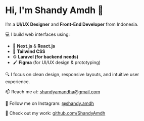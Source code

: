 # Hi, I'm Shandy Amdh 👋

I’m a **UI/UX Designer** and **Front-End Developer** from Indonesia.

💻 I build web interfaces using:

- 🧩 **Next.js** & **React.js**
- 🎨 **Tailwind CSS**
- ⚙️ **Laravel (for backend needs)**
- 🖌️ **Figma** (for UI/UX design & prototyping)

🔍 I focus on clean design, responsive layouts, and intuitive user experience.

📫 Reach me at: shandyamandha@gmail.com

📸 Follow me on Instagram: [@shandy.amdh](https://www.instagram.com/shandyamandha/)

📁 Check out my work: [github.com/ShandyAmdh](https://github.com/ShandyAmdh)
